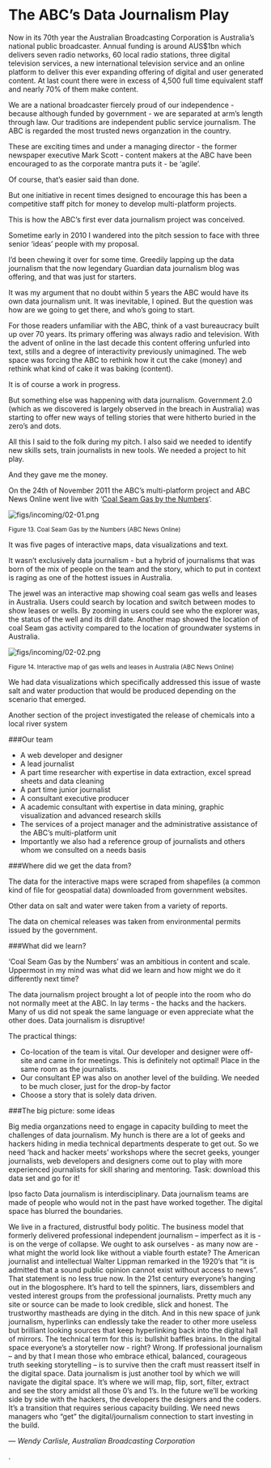 # The ABC’s Data Journalism Play

Now in its 70th year the Australian Broadcasting Corporation is Australia’s national public broadcaster. Annual funding is around AUS$1bn which delivers seven radio networks, 60 local radio stations, three digital television services, a new international television service and an online platform to deliver this ever expanding offering of digital and user generated content. At last count there were in excess of 4,500 full time equivalent staff and nearly 70% of them make content.

We are a national broadcaster fiercely proud of our independence - because although funded by government - we are separated at arm’s length through law. Our traditions are independent public service journalism. The ABC is regarded the most trusted news organzation in the country.

These are exciting times and under a managing director - the former newspaper executive Mark Scott - content makers at the ABC have been encouraged to as the corporate mantra puts it - be ‘agile’.

Of course, that’s easier said than done.

But one initiative in recent times designed to encourage this has been a competitive staff pitch for money to develop multi-platform projects.

This is how the ABC’s first ever data journalism project was conceived.

Sometime early in 2010 I wandered into the pitch session to face with three senior ‘ideas’ people with my proposal.

I’d been chewing it over for some time. Greedily lapping up the data journalism that the now legendary Guardian data journalism blog was offering, and that was just for starters.

It was my argument that no doubt within 5 years the ABC would have its own data journalism unit. It was inevitable, I opined. But the question was how are we going to get there, and who’s going to start.

For those readers unfamiliar with the ABC, think of a vast bureaucracy built up over 70 years. Its primary offering was always radio and television. With the advent of online in the last decade this content offering unfurled into text, stills and a degree of interactivity previously unimagined. The web space was forcing the ABC to rethink how it cut the cake (money) and rethink what kind of cake it was baking (content).

It is of course a work in progress.

But something else was happening with data journalism. Government 2.0 (which as we discovered is largely observed in the breach in Australia) was starting to offer new ways of telling stories that were hitherto buried in the zero’s and dots.

All this I said to the folk during my pitch. I also said we needed to identify new skills sets, train journalists in new tools. We needed a project to hit play.

And they gave me the money.

On the 24th of November 2011 the ABC’s multi-platform project and ABC News Online went live with ‘[Coal Seam Gas by the Numbers](http://www.abc.net.au/news/specials/coal-seam-gas-by-the-numbers/promise/)’.

![figs/incoming/02-01.png
](http://datajournalismhandbook.org/1.0/en/figs/incoming/02-01.png "Figure 13. Coal Seam Gas by the Numbers (ABC News Online)")

<small>Figure 13. Coal Seam Gas by the Numbers (ABC News Online)</small>

It was five pages of interactive maps, data visualizations and text.

It wasn’t exclusively data journalism - but a hybrid of journalisms that was born of the mix of people on the team and the story, which to put in context is raging as one of the hottest issues in Australia.

The jewel was an interactive map showing coal seam gas wells and leases in Australia. Users could search by location and switch between modes to show leases or wells. By zooming in users could see who the explorer was, the status of the well and its drill date. Another map showed the location of coal Seam gas activity compared to the location of groundwater systems in Australia.

![figs/incoming/02-02.png
](http://datajournalismhandbook.org/1.0/en/figs/incoming/02-02.png "Figure 14. Interactive map of gas wells and leases in Australia (ABC News Online)")

<small>Figure 14. Interactive map of gas wells and leases in Australia (ABC News Online)</small>

We had data visualizations which specifically addressed this issue of waste salt and water production that would be produced depending on the scenario that emerged.

Another section of the project investigated the release of chemicals into a local river system

###Our team

* A web developer and designer
* A lead journalist
* A part time researcher with expertise in data extraction, excel spread sheets and data cleaning
* A part time junior journalist
* A consultant executive producer
* A academic consultant with expertise in data mining, graphic visualization and advanced research skills
* The services of a project manager and the administrative assistance of the ABC’s multi-platform unit
* Importantly we also had a reference group of journalists and others whom we consulted on a needs basis

###Where did we get the data from?

The data for the interactive maps were scraped from shapefiles (a common kind of file for geospatial data) downloaded from government websites.

Other data on salt and water were taken from a variety of reports.

The data on chemical releases was taken from environmental permits issued by the government.

###What did we learn?

‘Coal Seam Gas by the Numbers’ was an ambitious in content and scale. Uppermost in my mind was what did we learn and how might we do it differently next time?

The data journalism project brought a lot of people into the room who do not normally meet at the ABC. In lay terms - the hacks and the hackers. Many of us did not speak the same language or even appreciate what the other does. Data journalism is disruptive!

The practical things:

* Co-location of the team is vital. Our developer and designer were off-site and came in for meetings. This is definitely not optimal! Place in the same room as the journalists.
* Our consultant EP was also on another level of the building. We needed to be much closer, just for the drop-by factor
* Choose a story that is solely data driven.

###The big picture: some ideas

Big media organzations need to engage in capacity building to meet the challenges of data journalism. My hunch is there are a lot of geeks and hackers hiding in media technical departments desperate to get out. So we need ‘hack and hacker meets’ workshops where the secret geeks, younger journalists, web developers and designers come out to play with more experienced journalists for skill sharing and mentoring. Task: download this data set and go for it!

Ipso facto Data journalism is interdisciplinary. Data journalism teams are made of people who would not in the past have worked together. The digital space has blurred the boundaries.

We live in a fractured, distrustful body politic. The business model that formerly delivered professional independent journalism – imperfect as it is - is on the verge of collapse. We ought to ask ourselves - as many now are - what might the world look like without a viable fourth estate? The American journalist and intellectual Walter Lippman remarked in the 1920’s that “it is admitted that a sound public opinion cannot exist without access to news”. That statement is no less true now. In the 21st century everyone’s hanging out in the blogosphere. It’s hard to tell the spinners, liars, dissemblers and vested interest groups from the professional journalists. Pretty much any site or source can be made to look credible, slick and honest. The trustworthy mastheads are dying in the ditch. And in this new space of junk journalism, hyperlinks can endlessly take the reader to other more useless but brilliant looking sources that keep hyperlinking back into the digital hall of mirrors. The technical term for this is: bullshit baffles brains. In the digital space everyone’s a storyteller now - right? Wrong. If professional journalism – and by that I mean those who embrace ethical, balanced, courageous truth seeking storytelling – is to survive then the craft must reassert itself in the digital space. Data journalism is just another tool by which we will navigate the digital space. It’s where we will map, flip, sort, filter, extract and see the story amidst all those 0’s and 1’s. In the future we’ll be working side by side with the hackers, the developers the designers and the coders. It’s a transition that requires serious capacity building. We need news managers who “get” the digital/journalism connection to start investing in the build.

— *Wendy Carlisle, Australian Broadcasting Corporation*

.
